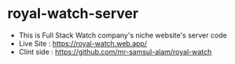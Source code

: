 # royal-watch-server
* This is Full Stack Watch company's niche website's server code
* Live Site : https://royal-watch.web.app/
* Clint side : https://github.com/mr-samsul-alam/royal-watch


